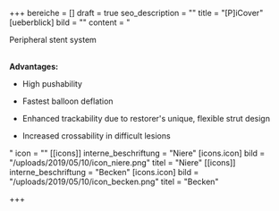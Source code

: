 +++
bereiche = []
draft = true
seo_description = ""
title = "[P]iCover"
[ueberblick]
bild = ""
content = "<p>Peripheral stent system</p><p></p><p><br><strong>Advantages:</strong></p><ul><li><p>High pushability</p></li><li><p>Fastest balloon deflation</p></li><li><p>Enhanced trackability due to restorer's unique, flexible strut design</p></li><li><p>Increased crossability in difficult lesions</p></li></ul>"
icon = ""
[[icons]]
interne_beschriftung = "Niere"
[icons.icon]
bild = "/uploads/2019/05/10/icon_niere.png"
titel = "Niere"
[[icons]]
interne_beschriftung = "Becken"
[icons.icon]
bild = "/uploads/2019/05/10/icon_becken.png"
titel = "Becken"

+++
